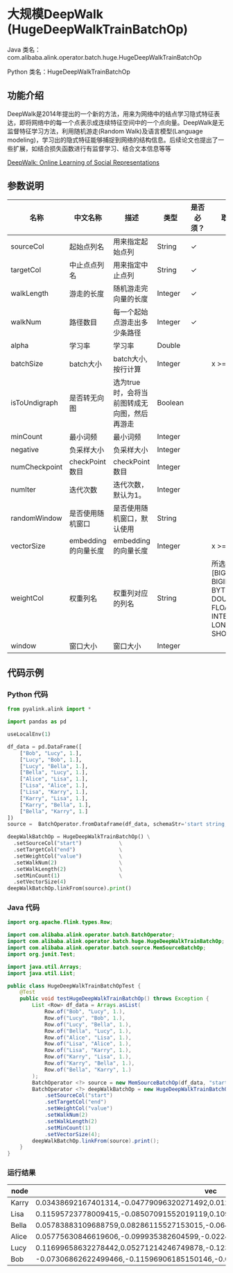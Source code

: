 # 大规模DeepWalk (HugeDeepWalkTrainBatchOp)
Java 类名：com.alibaba.alink.operator.batch.huge.HugeDeepWalkTrainBatchOp

Python 类名：HugeDeepWalkTrainBatchOp


## 功能介绍

DeepWalk是2014年提出的一个新的方法，用来为网络中的结点学习隐式特征表达，即将网络中的每一个点表示成连续特征空间中的一个点向量。DeepWalk是无监督特征学习方法，利用随机游走(Random Walk)及语言模型(Language modeling)，学习出的隐式特征能够捕捉到网络的结构信息。后续论文也提出了一些扩展，如结合损失函数进行有监督学习、结合文本信息等等

[DeepWalk: Online Learning of Social Representations](http://www.perozzi.net/publications/14_kdd_deepwalk.pdf)

## 参数说明


| 名称 | 中文名称 | 描述 | 类型 | 是否必须？ | 取值范围 | 默认值 |
| --- | --- | --- | --- | --- | --- | --- |
| sourceCol | 起始点列名 | 用来指定起始点列 | String | ✓ |  |  |
| targetCol | 中止点点列名 | 用来指定中止点列 | String | ✓ |  |  |
| walkLength | 游走的长度 | 随机游走完向量的长度 | Integer | ✓ |  |  |
| walkNum | 路径数目 | 每一个起始点游走出多少条路径 | Integer | ✓ |  |  |
| alpha | 学习率 | 学习率 | Double |  |  | 0.025 |
| batchSize | batch大小 | batch大小, 按行计算 | Integer |  | x >= 1 |  |
| isToUndigraph | 是否转无向图 | 选为true时，会将当前图转成无向图，然后再游走 | Boolean |  |  | false |
| minCount | 最小词频 | 最小词频 | Integer |  |  | 5 |
| negative | 负采样大小 | 负采样大小 | Integer |  |  | 5 |
| numCheckpoint | checkPoint 数目 | checkPoint 数目 | Integer |  |  | 1 |
| numIter | 迭代次数 | 迭代次数，默认为1。 | Integer |  |  | 1 |
| randomWindow | 是否使用随机窗口 | 是否使用随机窗口，默认使用 | String |  |  | "true" |
| vectorSize | embedding的向量长度 | embedding的向量长度 | Integer |  | x >= 1 | 100 |
| weightCol | 权重列名 | 权重列对应的列名 | String |  | 所选列类型为 [BIGDECIMAL, BIGINTEGER, BYTE, DOUBLE, FLOAT, INTEGER, LONG, SHORT] | null |
| window | 窗口大小 | 窗口大小 | Integer |  |  | 5 |



## 代码示例
### Python 代码
```python
from pyalink.alink import *

import pandas as pd

useLocalEnv(1)

df_data = pd.DataFrame([
    ["Bob", "Lucy", 1.],
    ["Lucy", "Bob", 1.],
    ["Lucy", "Bella", 1.],
    ["Bella", "Lucy", 1.],
    ["Alice", "Lisa", 1.],
    ["Lisa", "Alice", 1.],
    ["Lisa", "Karry", 1.],
    ["Karry", "Lisa", 1.],
    ["Karry", "Bella", 1.],
    ["Bella", "Karry", 1.]
])
source =  BatchOperator.fromDataframe(df_data, schemaStr='start string, end string, value double')

deepWalkBatchOp = HugeDeepWalkTrainBatchOp() \
  .setSourceCol("start")            \
  .setTargetCol("end")              \
  .setWeightCol("value")            \
  .setWalkNum(2)                    \
  .setWalkLength(2)                 \
  .setMinCount(1)                   \
  .setVectorSize(4)
deepWalkBatchOp.linkFrom(source).print()
```
### Java 代码
```java
import org.apache.flink.types.Row;

import com.alibaba.alink.operator.batch.BatchOperator;
import com.alibaba.alink.operator.batch.huge.HugeDeepWalkTrainBatchOp;
import com.alibaba.alink.operator.batch.source.MemSourceBatchOp;
import org.junit.Test;

import java.util.Arrays;
import java.util.List;

public class HugeDeepWalkTrainBatchOpTest {
	@Test
	public void testHugeDeepWalkTrainBatchOp() throws Exception {
		List <Row> df_data = Arrays.asList(
			Row.of("Bob", "Lucy", 1.),
			Row.of("Lucy", "Bob", 1.),
			Row.of("Lucy", "Bella", 1.),
			Row.of("Bella", "Lucy", 1.),
			Row.of("Alice", "Lisa", 1.),
			Row.of("Lisa", "Alice", 1.),
			Row.of("Lisa", "Karry", 1.),
			Row.of("Karry", "Lisa", 1.),
			Row.of("Karry", "Bella", 1.),
			Row.of("Bella", "Karry", 1.)
		);
		BatchOperator <?> source = new MemSourceBatchOp(df_data, "start string, end string, value double");
		BatchOperator <?> deepWalkBatchOp = new HugeDeepWalkTrainBatchOp()
			.setSourceCol("start")
			.setTargetCol("end")
			.setWeightCol("value")
			.setWalkNum(2)
			.setWalkLength(2)
			.setMinCount(1)
			.setVectorSize(4);
		deepWalkBatchOp.linkFrom(source).print();
	}
}
```
### 运行结果

| node  | vec                                                                                |
|-------|------------------------------------------------------------------------------------|
| Karry | 0.03438692167401314,-0.04779096320271492,0.012648836709558964,-0.09576538950204849 |
| Lisa  | 0.11595723778009415,-0.08507091552019119,0.1099027618765831,0.013517010025680065   |
| Bella | 0.05783883109688759,0.08286115527153015,-0.06497485190629959,0.026532595977187157  |
| Alice | 0.05775630846619606,-0.099935382604599,-0.022451162338256836,-0.023144230246543884 |
| Lucy  | 0.11699658632278442,0.05271214246749878,-0.12347490340471268,-0.08684996515512466  |
| Bob   | -0.07306862622499466,-0.11596906185150146,-0.04183155298233032,0.03973118215799332 |

